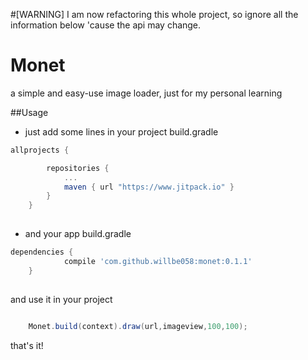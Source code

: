 #[WARNING] I am now refactoring this whole project, so ignore all the information below 'cause the api may change.


# Monet
a simple and easy-use image loader, just for my personal learning

##Usage

- just add some lines in your project build.gradle

```gradle
allprojects {

		repositories {
			...
			maven { url "https://www.jitpack.io" }
		}
	}
	
```

- and your app build.gradle

```gradle
dependencies {
	        compile 'com.github.willbe058:monet:0.1.1'
	}
	
```

and use it in your project
```java
	
	Monet.build(context).draw(url,imageview,100,100);

```
that's it! 

